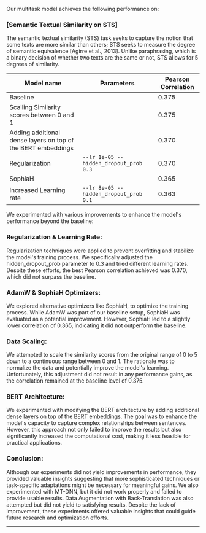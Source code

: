 Our multitask model achieves the following performance on:

### [Semantic Textual Similarity on STS]

The semantic textual similarity (STS) task seeks to capture the notion that some texts are
more similar than others; STS seeks to measure the degree of semantic equivalence [Agirre
et al., 2013]. Unlike paraphrasing, which is a binary decision of whether two texts are the same or not, STS allows for 5 degrees of similarity.

| Model name                      | Parameters                                | Pearson Correlation |
| ------------------------------- | ----------------------------------------- | -------- |
| Baseline                        |                                           | 0.375    |
| Scalling Similarity scores between 0 and 1  |    | 0.375   |
| Adding additional dense layers on top of the BERT embeddings                         |                    | 0.370  |
| Regularization                  | `--lr 1e-05 --hidden_dropout_prob 0.3`    | 0.370    |
| SophiaH                         |                                           | 0.365  |
| Increased Learning rate | `--lr 8e-05 --hidden_dropout_prob 0.1`           |  0.363    |

We experimented with various improvements to enhance the model's performance beyond the baseline:

### Regularization & Learning Rate:
Regularization techniques were applied to prevent overfitting and stabilize the model's training process. We specifically adjusted the hidden_dropout_prob parameter to 0.3 and tried different learning rates. Despite these efforts, the best Pearson correlation achieved was 0.370, which did not surpass the baseline.

### AdamW & SophiaH Optimizers:
We explored alternative optimizers like SophiaH, to optimize the training process. While AdamW was part of our baseline setup, SophiaH was evaluated as a potential improvement. However, SophiaH led to a slightly lower correlation of 0.365, indicating it did not outperform the baseline.

### Data Scaling:
We attempted to scale the similarity scores from the original range of 0 to 5 down to a continuous range between 0 and 1. The rationale was to normalize the data and potentially improve the model's learning. Unfortunately, this adjustment did not result in any performance gains, as the correlation remained at the baseline level of 0.375.

### BERT Architecture:
We experimented with modifying the BERT architecture by adding additional dense layers on top of the BERT embeddings. The goal was to enhance the model's capacity to capture complex relationships between sentences. However, this approach not only failed to improve the results but also significantly increased the computational cost, making it less feasible for practical applications.

### Conclusion:
Although our experiments did not yield improvements in performance, they provided valuable insights suggesting that more sophisticated techniques or task-specific adaptations might be necessary for meaningful gains. We also experimented with MT-DNN, but it did not work properly and failed to provide usable results. Data Augmentation with Back-Translation was also attempted but did not yield to satisfying results. Despite the lack of improvement, these experiments offered valuable insights that could guide future research and optimization efforts.

---
